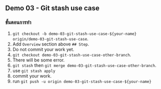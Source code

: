 ## Demo 03 - Git stash use case

### ขั้นตอนการทำ

1. `git checkout -b demo-03-git-stash-use-case-${your-name} origin/demo-03-git-stash-use-case`.
2. Add `Overview` section above `## Step`.
3. Do not commit your work yet.
4. `git checkout demo-03-git-stash-use-case-other-branch`.
5. There will be some error.
6. `git stash` then `git merge demo-03-git-stash-use-case-other-branch`.
7. use `git stash apply`
8. commit your work.
9. run `git push -u origin demo-03-git-stash-use-case-${your-name}`
